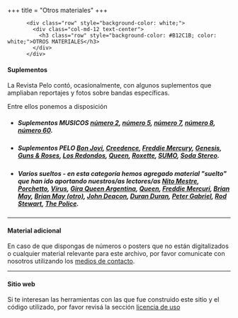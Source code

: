 +++
title = "Otros materiales"
+++

          <div class="row" style="background-color: white;">
            <div class="col-md-12 text-center">
              <h3 class="row" style="background-color: #B12C1B; color: white;">OTROS MATERIALES</h3>
            </div>
          </div>

#### Suplementos

La Revista Pelo contó, ocasionalmente, con algunos suplementos que ampliaban reportajes y fotos sobre bandas específicas.

Entre ellos ponemos a disposición

- <h5>Suplementos MUSICOS 
  <a href="http://files.revistapelo.com.ar/suplemento_musicos/002.pdf" target="_blank">número 2</a>, 
  <a href="http://files.revistapelo.com.ar/suplemento_musicos/005.pdf" target="_blank">número 5</a>, 
  <a href="http://files.revistapelo.com.ar/suplemento_musicos/007.pdf" target="_blank">número 7</a>, 
  <a href="http://files.revistapelo.com.ar/suplemento_musicos/008.pdf" target="_blank">número 8</a>,
  <a href="http://files.revistapelo.com.ar/pdf/060-Suple.pdf" target="_blank">número 60</a>.
  </h5>
- <h5>Suplementos PELO 
  <a href="http://files.revistapelo.com.ar/suplemento_pelo/Bon_Jovi.pdf" target="_blank">Bon Jovi</a>, 
  <a href="http://files.revistapelo.com.ar/suplemento_pelo/Creedence.pdf" target="_blank">Creedence</a>, 
  <a href="http://files.revistapelo.com.ar/suplemento_pelo/Freddie_Mercury.pdf" target="_blank">Freddie Mercury</a>,
  <a href="http://files.revistapelo.com.ar/suplemento_pelo/Genesis.pdf" target="_blank">Genesis</a>,
  <a href="http://files.revistapelo.com.ar/suplemento_pelo/Guns_&_Roses.pdf" target="_blank">Guns & Roses</a>,
  <a href="http://files.revistapelo.com.ar/suplemento_pelo/Los_Redondos.pdf" target="_blank">Los Redondos</a>,
  <a href="http://files.revistapelo.com.ar/suplemento_pelo/Queen.pdf" target="_blank">Queen</a>,
  <a href="http://files.revistapelo.com.ar/suplemento_pelo/Roxette.pdf" target="_blank">Roxette</a>,
  <a href="http://files.revistapelo.com.ar/suplemento_pelo/SUMO.pdf" target="_blank">SUMO</a>,
  <a href="http://files.revistapelo.com.ar/suplemento_pelo/Soda_Stereo.pdf" target="_blank">Soda Stereo</a>.
  </h5>
- <h5>Varios sueltos - en esta categoría hemos agregado material "suelto" que han ido aportando nuestros/as lectores/as 
  <a href="http://files.revistapelo.com.ar/varios/NitoMestre.jpg" target="_blank">Nito Mestre</a>, 
  <a href="http://files.revistapelo.com.ar/varios/Porchetto.jpg" target="_blank">Porchetto</a>, 
  <a href="http://files.revistapelo.com.ar/varios/Virus.jpg" target="_blank">Virus</a>, 
  <a href="http://files.revistapelo.com.ar/varios/GiraQueenArg.jpg" target="_blank">Gira Queen Argentina</a>, 
  <a href="http://files.revistapelo.com.ar/varios/Queen.jpg" target="_blank">Queen</a>, 
  <a href="http://files.revistapelo.com.ar/varios/FreddieMercuri.jpg" target="_blank">Freddie Mercuri</a>, 
  <a href="http://files.revistapelo.com.ar/varios/BrianMay.jpg" target="_blank">Brian May</a>, 
  <a href="http://files.revistapelo.com.ar/varios/BrianMay2.jpg" target="_blank">Brian May (otro)</a>, 
  <a href="http://files.revistapelo.com.ar/varios/JohnDeacon.jpg" target="_blank">John Deacon</a>, 
  <a href="http://files.revistapelo.com.ar/varios/DuranDuran.jpg" target="_blank">Duran Duran</a>, 
  <a href="http://files.revistapelo.com.ar/varios/PeterGabriel.jpg" target="_blank">Peter Gabriel</a>, 
  <a href="http://files.revistapelo.com.ar/varios/RodStewart.jpg" target="_blank">Rod Stewart</a>, 
  <a href="http://files.revistapelo.com.ar/varios/ThePolice.jpg" target="_blank">The Police</a>.
  </h5>
---

#### Material adicional
En caso de que dispongas de números o posters que no están digitalizados o cualquier material relevante para este archivo, por favor comunicate con nosotros utilizando los [medios de contacto](/acerca/contacto/).

---

#### Sitio web

Si te interesan las herramientas con las que fue construido este sitio y el código utilizado, por favor revisá la sección [licencia de uso](/acerca/licencia-de-uso/)
